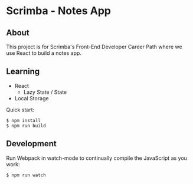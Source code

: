# Scrimba - Notes App

## About
This project is for Scrimba's Front-End Developer Career Path where we use React to build a notes app. 

## Learning
- React
	- Lazy State / State
- Local Storage


Quick start:

```
$ npm install
$ npm run build
````

## Development

Run Webpack in watch-mode to continually compile the JavaScript as you work:

```
$ npm run watch
```
